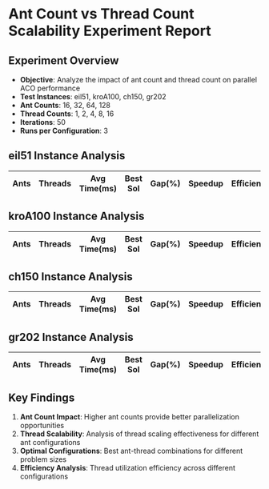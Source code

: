 # Ant Count vs Thread Count Scalability Experiment Report

## Experiment Overview
- **Objective**: Analyze the impact of ant count and thread count on parallel ACO performance
- **Test Instances**: eil51, kroA100, ch150, gr202
- **Ant Counts**: 16, 32, 64, 128
- **Thread Counts**: 1, 2, 4, 8, 16
- **Iterations**: 50
- **Runs per Configuration**: 3

## eil51 Instance Analysis

| Ants | Threads | Avg Time(ms) | Best Sol | Gap(%) | Speedup | Efficiency |
|------|---------|-------------|----------|--------|---------|------------|




## kroA100 Instance Analysis

| Ants | Threads | Avg Time(ms) | Best Sol | Gap(%) | Speedup | Efficiency |
|------|---------|-------------|----------|--------|---------|------------|




## ch150 Instance Analysis

| Ants | Threads | Avg Time(ms) | Best Sol | Gap(%) | Speedup | Efficiency |
|------|---------|-------------|----------|--------|---------|------------|




## gr202 Instance Analysis

| Ants | Threads | Avg Time(ms) | Best Sol | Gap(%) | Speedup | Efficiency |
|------|---------|-------------|----------|--------|---------|------------|





## Key Findings
1. **Ant Count Impact**: Higher ant counts provide better parallelization opportunities
2. **Thread Scalability**: Analysis of thread scaling effectiveness for different ant configurations
3. **Optimal Configurations**: Best ant-thread combinations for different problem sizes
4. **Efficiency Analysis**: Thread utilization efficiency across different configurations
